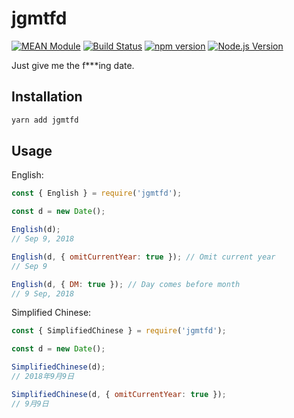 # jgmtfd

[![MEAN Module](https://img.shields.io/badge/MEAN%20Module-TypeScript-blue.svg?style=flat-square)](https://github.com/mgenware/MEAN-Module)
[![Build Status](https://img.shields.io/travis/mgenware/jgmtfd.svg?style=flat-square&label=Build+Status)](https://travis-ci.org/mgenware/jgmtfd)
[![npm version](https://img.shields.io/npm/v/jgmtfd.svg?style=flat-square)](https://npmjs.com/package/jgmtfd)
[![Node.js Version](http://img.shields.io/node/v/jgmtfd.svg?style=flat-square)](https://nodejs.org/en/)

Just give me the f***ing date.

## Installation
```sh
yarn add jgmtfd
```

## Usage
English:
```js
const { English } = require('jgmtfd');

const d = new Date();

English(d);
// Sep 9, 2018

English(d, { omitCurrentYear: true }); // Omit current year
// Sep 9

English(d, { DM: true }); // Day comes before month
// 9 Sep, 2018
```

Simplified Chinese:
```js
const { SimplifiedChinese } = require('jgmtfd');

const d = new Date();

SimplifiedChinese(d);
// 2018年9月9日

SimplifiedChinese(d, { omitCurrentYear: true });
// 9月9日
```
